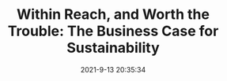 ---
"title": "Within Reach, and Worth the Trouble: The Business Case for Sustainability"
"date": "2021-9-13 20:35:34"
"feed_name": "INDUSTRYWEEK"
"feed_website": "https://www.industryweek.com/"
"feed_rss": "https://www.industryweek.com/__rss/website-scheduled-content.xml?input=%7B%22sectionAlias%22%3A%22home%22%7D"
"link": "https://www.industryweek.com/leadership/corporate-responsibility/article/21175188/within-reach-and-worth-the-trouble-the-business-case-for-sustainability"
"file": "_posts/2021-1-1-2705d99415a0e98715d63b9bdb8384b23127f3e1.md"
"accident": "0"
"drilling": "0"
---
